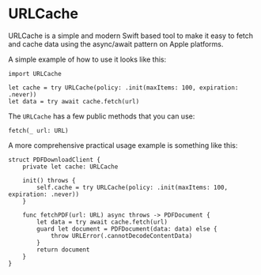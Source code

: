 # URLCache 

URLCache is a simple and modern Swift based tool to make it easy to fetch and cache data using the async/await pattern on Apple platforms.

A simple example of how to use it looks like this:

```
import URLCache

let cache = try URLCache(policy: .init(maxItems: 100, expiration: .never))
let data = try await cache.fetch(url)
```

The `URLCache` has a few public methods that you can use:

`fetch(_ url: URL)`

A more comprehensive practical usage example is something like this:

```
struct PDFDownloadClient {
    private let cache: URLCache

    init() throws {
        self.cache = try URLCache(policy: .init(maxItems: 100, expiration: .never))
    }
    
    func fetchPDF(url: URL) async throws -> PDFDocument {
        let data = try await cache.fetch(url)
        guard let document = PDFDocument(data: data) else {
            throw URLError(.cannotDecodeContentData)
        }
        return document
    }
}
```
